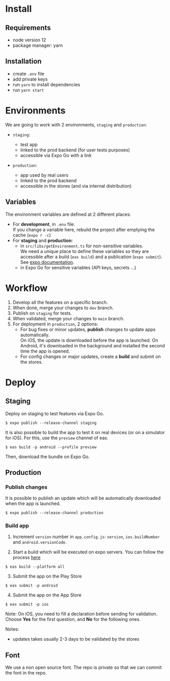 # Install

## Requirements

- node version 12
- package manager: yarn

## Installation

- create `.env` file
- add private keys
- run `yarn` to install dependencies
- run `yarn start`

# Environments

We are going to work with 2 environments, `staging` and `production`:

- `staging`:
  - test app
  - linked to the prod backend (for user tests purposes)
  - accessible via Expo Go with a link

- `production`:
  - app used by real users
  - linked to the prod backend
  - accessible in the stores (and via internal distribution)


## Variables

The environment variables are defined at 2 different places:
- For **development**, in `.env` file.  
  If you change a variable here, rebuild the project after emptying the cache (`expo r -c`)
- For **staging** and **production**:
  - in `src/libs/getEnvironment.ts` for non-sensitive variables.  
    We need a unique place to define these variables so they are accessible after a build (`eas build`) and a publication (`expo submit`).  
    See [expo documentation](https://docs.expo.dev/build-reference/variables/#can-i-share-environment-variables-defined-in).
  - in Expo Go for sensitive variables (API keys, secrets ...)


# Workflow

1. Develop all the features on a specific branch.
2. When done, merge your changes to `dev` branch.
3. Publish on `staging` for tests.
4. When validated, merge your changes to `main` branch.
5. For deployment in `production`, 2 options:
    - For bug fixes or minor updates, **publish** changes to update apps automatically.  
      On iOS, the update is downloaded before the app is launched. On Android, it's downloaded in the background and installed the second time the app is opened.
    - For config changes or major updates, create a **build** and submit on the stores.


# Deploy
## Staging

Deploy on staging to test features via Expo Go.

```
$ expo publish --release-channel staging
```

It is also possible to build the app to test it on real devices (or on a simulator for iOS). For this, use the `preview` channel of eas.

```
$ eas build -p android --profile preview
```

Then, download the bundle on Expo Go.

## Production

### Publish changes

It is possible to publish an update which will be automatically downloaded when the app is launched.

```
$ expo publish --release-channel production
```

### Build app

1. Increment `version` number in `app.config.js`: `version`, `ios.buildNumber` and `android.versionCode`.

2. Start a build which will be executed on expo servers. You can follow the process [here](https://expo.dev/accounts/refugies-info/projects/refugies-info-app/builds)
  ```
  $ eas build --platform all
  ```

3. Submit the app on the Play Store
  ```
  $ eas submit -p android
  ```

4. Submit the app on the App Store
  ```
  $ eas submit -p ios
  ```
  Note: On iOS, you need to fill a declaration before sending for validation. Choose **Yes** for the first question, and **No** for the following ones.



Notes:
- updates takes usually 2-3 days to be validated by the stores

## Font

We use a non open source font. The repo is private so that we can commit the font in the repo.
